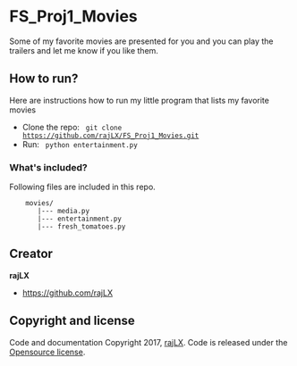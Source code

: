 # FS_Proj1_Movies
Some of my favorite movies are presented for you and you can play the trailers and let me know if you like them.

## How to run?
Here are instructions how to run my little program that lists my favorite movies

* Clone the repo: <code> git clone https://github.com/rajLX/FS_Proj1_Movies.git </code>
* Run: <code> python entertainment.py </code>

### What's included?
Following files are included in this repo. 
```
    movies/
       |--- media.py
       |--- entertainment.py
       |--- fresh_tomatoes.py
```
## Creator

**rajLX**
- <https://github.com/rajLX>

## Copyright and license

Code and documentation Copyright 2017, [rajLX](https://github.com/rajLX). Code is released under the [Opensource license](https://opensource.org/licenses/OSL-3.0).
